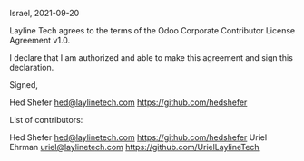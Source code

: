 Israel, 2021-09-20

Layline Tech agrees to the terms of the Odoo Corporate Contributor License
Agreement v1.0.

I declare that I am authorized and able to make this agreement and sign this
declaration.

Signed,

Hed Shefer hed@laylinetech.com https://github.com/hedshefer

List of contributors:

Hed Shefer hed@laylinetech.com https://github.com/hedshefer
Uriel Ehrman  uriel@laylinetech.com https://github.com/UrielLaylineTech
